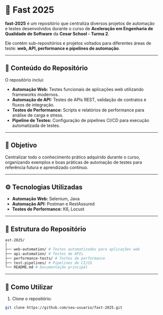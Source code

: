 # 🚀 Fast 2025

**fast-2025** é um repositório que centraliza diversos projetos de automação e testes desenvolvidos durante o curso de **Aceleração em Engenharia de Qualidade de Software** da **Cesar School - Turma 2**.

Ele contém sub-repositórios e projetos voltados para diferentes áreas de teste: **web, API, performance e pipelines de automação**.

---

## 📝 Conteúdo do Repositório

O repositório inclui:

- **Automação Web:** Testes funcionais de aplicações web utilizando frameworks modernos.
- **Automação de API:** Testes de APIs REST, validação de contratos e fluxos de integração.
- **Testes de Performance:** Scripts e relatórios de performance para análise de carga e stress.
- **Pipeline de Testes:** Configuração de pipelines CI/CD para execução automatizada de testes.

---

## 🎯 Objetivo

Centralizar todo o conhecimento prático adquirido durante o curso, organizando exemplos e boas práticas de automação de testes para referência futura e aprendizado contínuo.

---

## ⚙️ Tecnologias Utilizadas

- **Automação Web:** Selenium, Java
- **Automação API:** Postman e RestAssured
- **Testes de Performance:** K6, Locust

---

## 📂 Estrutura do Repositório
```bash
ast-2025/
│
├── web-automation/ # Testes automatizados para aplicações web
├── api-automation/ # Testes de APIs
├── performance-tests/ # Testes de performance
├── test-pipelines/ # Pipelines de CI/CD
└── README.md # Documentação principal
```

---

## 📌 Como Utilizar

1. Clone o repositório:
```bash
git clone https://github.com/seu-usuario/fast-2025.git